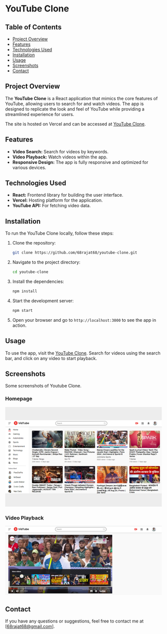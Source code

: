 # YouTube Clone

## Table of Contents
- [Project Overview](#project-overview)
- [Features](#features)
- [Technologies Used](#technologies-used)
- [Installation](#installation)
- [Usage](#usage)
- [Screenshots](#screenshots)
- [Contact](#contact)

## Project Overview
The **YouTube Clone** is a React application that mimics the core features of YouTube, allowing users to search for and watch videos. The app is designed to replicate the look and feel of YouTube while providing a streamlined experience for users.

The site is hosted on Vercel and can be accessed at [YouTube Clone](https://youtube-clone-zeta-rose.vercel.app/).

## Features
- **Video Search:** Search for videos by keywords.
- **Video Playback:** Watch videos within the app.
- **Responsive Design:** The app is fully responsive and optimized for various devices.

## Technologies Used
- **React:** Frontend library for building the user interface.
- **Vercel:** Hosting platform for the application.
- **YouTube API:** For fetching video data.

## Installation
To run the YouTube Clone locally, follow these steps:

1. Clone the repository:
    ```bash
    git clone https://github.com/68rajat68/youtube-clone.git
    ```

2. Navigate to the project directory:
    ```bash
    cd youtube-clone
    ```

3. Install the dependencies:
    ```bash
    npm install
    ```

4. Start the development server:
    ```bash
    npm start
    ```

5. Open your browser and go to `http://localhost:3000` to see the app in action.

## Usage
To use the app, visit the <a href="https://youtube-clone-zeta-rose.vercel.app/" target="_blank">YouTube Clone</a>. Search for videos using the search bar, and click on any video to start playback.

## Screenshots
Some screenshots of Youtube Clone.

### Homepage
![Homepage Screenshot](images/home.png)

### Video Playback
![Video Playback Screenshot](images/video.png)

## Contact
If you have any questions or suggestions, feel free to contact me at [68rajat68@gmail.com].



